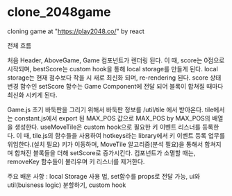 # clone_2048game
cloning game at "https://play2048.co/" by react

전체 흐름

처음 
Header, AboveGame, Game 컴포넌트가 렌더링 된다.
이 때, score는 0점으로 시작되며, bestScore는 custom hook을 통해 local storage를 만들게 된다.
local storage는 현재 점수보다 작을 시 새로 최신화 되며, re-rendering 된다.
score 상태 변경 함수인 setScore 함수는 Game Component에 전달 되어 블록이 합쳐질 때마다
최신화 시키게 된다.

Game.js 
초기 바둑판을 그리기 위해서 바둑판 정보를 /util/tile 에서 받아온다.
tile에서는 constant.js에서 export 된 MAX_POS 값으로 MAX_POS by MAX_POS의 배열을 생성한다.
useMoveTile은 custom hook으로 필요한 키 이벤트 리스너를 등록한다.
이 때, tile.js의 함수들을 사용하여 hotkeys라는 library에서 키 이벤트 등록 업무를 위임한다.(설치 필요)
키가 이동하며, MoveTile 알고리즘(분석 필요)을 통해서 합쳐지며 합쳐진 블록들을 더해
setScore로 증가시킨다.
컴포넌트가 소멸할 때는, removeKey 함수들이 불리우며 키 리스너를 제거한다.

주요 배운 사항 : local Storage 사용 법, set함수를 props로 전달 가능, ui와 util(buisness logic) 분할하기,
custom hook
